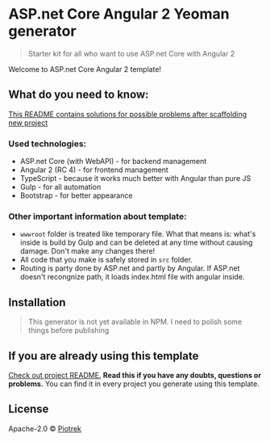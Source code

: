 # ASP.net Core Angular 2 Yeoman generator

> Starter kit for all who want to use ASP.net Core with Angular 2

Welcome to ASP.net Core Angular 2 template!

## What do you need to know: ##

[This README contains solutions for possible problems after scaffolding new project](https://github.com/MyPCIsBetter/generator-aspnet-angular2/blob/master/generators/app/templates/src/Angular2Template/README.md)

### Used technologies: ###

* ASP.net Core (with WebAPI) - for backend management
* Angular 2 (RC 4) - for frontend management
* TypeScript - because it works much better with Angular than pure JS
* Gulp - for all automation
* Bootstrap - for better appearance

### Other important information about template: ###

* `wwwroot` folder is treated like temporary file. What that means is: what's inside is build by Gulp and can be deleted at any time without causing damage. Don't make any changes there!
* All code that you make is safely stored in `src` folder.
* Routing is party done by ASP.net and partly by Angular. If ASP.net doesn't recongnize path, it loads index.html file with angular inside.

## Installation

> This generator is not yet available in NPM. I need to polish some things before publishing

## If you are already using this template

[Check out project README.](https://github.com/MyPCIsBetter/generator-aspnet-angular2/blob/master/generators/app/templates/src/Angular2Template/README.md) **Read this if you have any doubts, questions or problems.** You can find it in every project you generate using this template.


## License

Apache-2.0 © [Piotrek]()


[npm-image]: https://badge.fury.io/js/generator-myangular-2-dotnetcore.svg
[npm-url]: https://npmjs.org/package/generator-myangular-2-dotnetcore
[travis-image]: https://travis-ci.org/MyPCIsBetter/generator-myangular-2-dotnetcore.svg?branch=master
[travis-url]: https://travis-ci.org/MyPCIsBetter/generator-myangular-2-dotnetcore
[daviddm-image]: https://david-dm.org/MyPCIsBetter/generator-myangular-2-dotnetcore.svg?theme=shields.io
[daviddm-url]: https://david-dm.org/MyPCIsBetter/generator-myangular-2-dotnetcore
